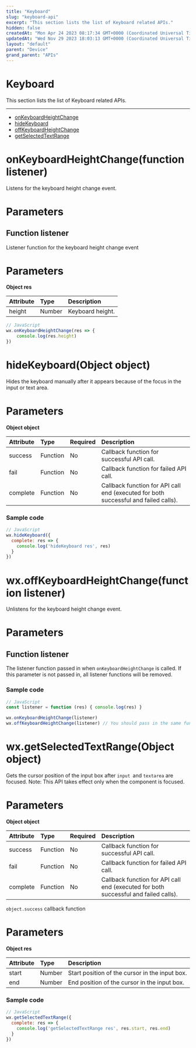 ```yaml
---
title: "Keyboard"
slug: "keyboard-api"
excerpt: "This section lists the list of Keyboard related APIs."
hidden: false
createdAt: "Mon Apr 24 2023 08:17:34 GMT+0000 (Coordinated Universal Time)"
updatedAt: "Wed Nov 29 2023 18:03:13 GMT+0000 (Coordinated Universal Time)"
layout: "default"
parent: "Device"
grand_parent: "APIs"
---
```

# Keyboard 
This section lists the list of Keyboard related APIs.

***

- [onKeyboardHeightChange](doc:keyboard-api#onkeyboardheightchangefunction-listener)
- [hideKeyboard](doc:keyboard-api#hidekeyboardobject-object)
- [offKeyboardHeightChange](doc:keyboard-api#wxoffkeyboardheightchangefunction-listener)
- [getSelectedTextRange](doc:keyboard-api#wxgetselectedtextrangeobject-object)

# onKeyboardHeightChange(function listener)

Listens for the keyboard height change event.

# Parameters

## Function listener

Listener function for the keyboard height change event

# Parameters

**Object res**

| Attribute | Type   | Description      |
| :-------- | :----- | :--------------- |
| height    | Number | Keyboard height. |

```javascript
// JavaScript
wx.onKeyboardHeightChange(res => {
	console.log(res.height)
})
```

# hideKeyboard(Object object)

Hides the keyboard manually after it appears because of the focus in the input or text area.

# Parameters

**Object object**

| Attribute | Type     | Required | Description                                                                         |
| :-------- | :------- | :------- | :---------------------------------------------------------------------------------- |
| success   | Function | No       | Callback function for successful API call.                                          |
| fail      | Function | No       | Callback function for failed API call.                                              |
| complete  | Function | No       | Callback function for API call end (executed for both successful and failed calls). |

### Sample code

```javascript
// JavaScript
wx.hideKeyboard({
  complete: res => {
  	console.log('hideKeyboard res', res)
  }
})
```

# wx.offKeyboardHeightChange(function listener)

Unlistens for the keyboard height change event.

# Parameters

## Function listener

The listener function passed in when `onKeyboardHeightChange` is called. If this parameter is not passed in, all listener functions will be removed.

### Sample code

```javascript
// JavaScript
const listener = function (res) { console.log(res) }

wx.onKeyboardHeightChange(listener)
wx.offKeyboardHeightChange(listener) // You should pass in the same function object as for the listener.
```

# wx.getSelectedTextRange(Object object)

Gets the cursor position of the input box after `input `and `textarea` are focused. Note: This API takes effect only when the component is focused.

# Parameters

**Object object**

| Attribute | Type     | Required | Description                                                                         |
| :-------- | :------- | :------- | :---------------------------------------------------------------------------------- |
| success   | Function | No       | Callback function for successful API call.                                          |
| fail      | Function | No       | Callback function for failed API call.                                              |
| complete  | Function | No       | Callback function for API call end (executed for both successful and failed calls). |

`object.success` callback function

# Parameters

**Object res**

| Attribute | Type   | Description                                    |
| :-------- | :----- | :--------------------------------------------- |
| start     | Number | Start position of the cursor in the input box. |
| end       | Number | End position of the cursor in the input box.   |

### Sample code

```javascript
// JavaScript
wx.getSelectedTextRange({
  complete: res => {
  	console.log('getSelectedTextRange res', res.start, res.end)
  }
})
```
